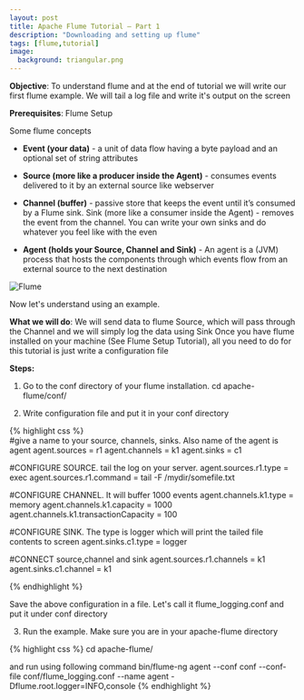 ```yaml
---
layout: post
title: Apache Flume Tutorial — Part 1
description: "Downloading and setting up flume"
tags: [flume,tutorial]
image:
  background: triangular.png
---
```


**Objective**: To understand flume and at the end of tutorial we will write our first flume example. We will tail a log file and write it's output on the screen

**Prerequisites**: Flume Setup

Some flume concepts

* **Event (your data)** -   a unit of data flow having a byte payload and an optional set of string attributes
 
* **Source (more like a producer inside the Agent)** - consumes events delivered to it by an external source like webserver

* **Channel (buffer)** -  passive store that keeps the event until it’s consumed by a Flume sink.
    Sink (more like a consumer inside the Agent) - removes the event from the channel. You can write your own sinks and do whatever you feel like with the even
 
* **Agent (holds your Source, Channel and Sink)** -  An agent is a (JVM) process that hosts the components through which events flow from an external source to the next destination
 
 ![Flume](/images/flumepart1_pic1.png)
 
Now let's understand using an example.

**What we will do**: We will send data to flume Source, which will pass through the Channel and we will simply log the data using Sink
Once you have flume installed on your machine (See Flume Setup Tutorial), all you need to do for this tutorial is just write a configuration file

**Steps:**
1) Go to the conf directory of your flume installation.
            cd apache-flume/conf/
 

2) Write configuration file and put it in your conf directory
            
{% highlight css %}  
 #give a name to your source, channels, sinks. Also name of the agent is agent
 agent.sources = r1
agent.channels = k1
agent.sinks = c1
 

 #CONFIGURE SOURCE. tail the log on your server.
agent.sources.r1.type = exec
agent.sources.r1.command = tail -F /mydir/somefile.txt
 

 #CONFIGURE CHANNEL. It will buffer 1000 events
agent.channels.k1.type = memory
agent.channels.k1.capacity = 1000
agent.channels.k1.transactionCapacity = 100
 

 #CONFIGURE SINK. The type is logger which will print the tailed file contents to screen
agent.sinks.c1.type = logger
 

 #CONNECT source,channel and sink
agent.sources.r1.channels = k1
agent.sinks.c1.channel = k1

 {% endhighlight %}

Save the above configuration in a file. Let's call it flume_logging.conf and put it under conf directory
 

3)  Run the example. Make sure you are in your apache-flume directory

{% highlight css %}
cd apache-flume/
   
and run using following command
 bin/flume-ng agent
    --conf conf
    --conf-file conf/flume_logging.conf
    --name agent
     -Dflume.root.logger=INFO,console
      {% endhighlight %}

 
 
 
 
 
